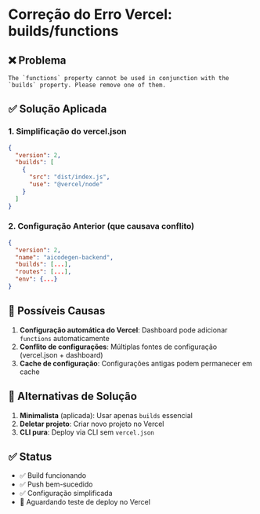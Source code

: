 # Correção do Erro Vercel: builds/functions

## ❌ Problema
```
The `functions` property cannot be used in conjunction with the `builds` property. Please remove one of them.
```

## ✅ Solução Aplicada

### 1. Simplificação do vercel.json
```json
{
  "version": 2,
  "builds": [
    {
      "src": "dist/index.js",
      "use": "@vercel/node"
    }
  ]
}
```

### 2. Configuração Anterior (que causava conflito)
```json
{
  "version": 2,
  "name": "aicodegen-backend", 
  "builds": [...],
  "routes": [...],
  "env": {...}
}
```

## 📝 Possíveis Causas
1. **Configuração automática do Vercel**: Dashboard pode adicionar `functions` automaticamente
2. **Conflito de configurações**: Múltiplas fontes de configuração (vercel.json + dashboard)
3. **Cache de configuração**: Configurações antigas podem permanecer em cache

## 🔧 Alternativas de Solução
1. **Minimalista** (aplicada): Usar apenas `builds` essencial
2. **Deletar projeto**: Criar novo projeto no Vercel
3. **CLI pura**: Deploy via CLI sem `vercel.json`

## ✅ Status
- ✅ Build funcionando
- ✅ Push bem-sucedido  
- ✅ Configuração simplificada
- 🔄 Aguardando teste de deploy no Vercel
